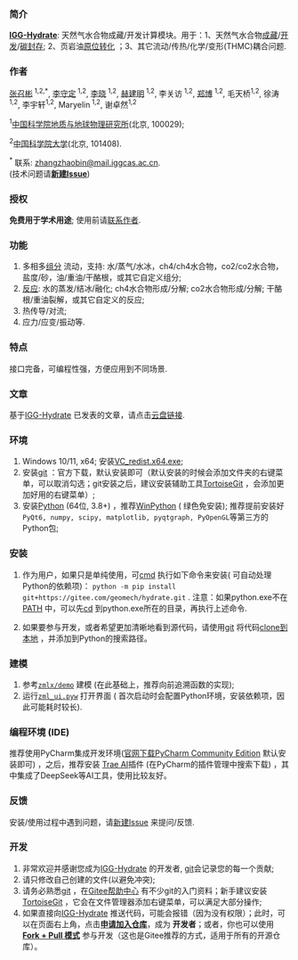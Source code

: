 ### 简介

[**IGG-Hydrate**](https://gitee.com/geomech/hydrate):
天然气水合物成藏/开发计算模块。用于：1、天然气水合物[成藏](https://doi.org/10.3390/w16192822)/[开发](https://doi.org/10.1016/j.apenergy.2024.122963)/[碳封存](https://doi.org/10.1021/acs.energyfuels.4c04288);
2、页岩油[原位转化](https://doi.org/10.1016/j.petsci.2024.05.025)
；3、其它流动/传热/化学/变形(THMC)耦合问题.

### 作者

[张召彬](https://igg.cas.cn/sourcedb_igg_cas/cn/zjrck/201703/t20170306_4755492.html)<sup>
1,2,*</sup>, [李守定](https://igg.cas.cn/sourcedb_igg_cas/cn/zjrck/201412/t20141218_4278784.html)<sup>
1,2</sup>, [李晓](https://igg.cas.cn/sourcedb_igg_cas/cn/zjrck/200907/t20090713_2065538.html)<sup>
1,2</sup>, [赫建明](https://igg.cas.cn/sourcedb_igg_cas/cn/zjrck/201203/t20120302_3448658.html)<sup>
1,2</sup>,
李关访<sup>
1,2</sup>, [郑博](https://igg.cas.cn/sourcedb_igg_cas/cn/zjrck/202303/t20230322_6706946.html)<sup>
1,2</sup>,
毛天桥<sup>1,2</sup>, 徐涛<sup>1,2</sup>, 李宇轩<sup>1,2</sup>, Maryelin<sup>
1,2</sup>, 谢卓然<sup>1,2</sup>

<sup>1</sup>[中国科学院地质与地球物理研究所](https://igg.cas.cn/)(北京, 100029);

<sup>2</sup>[中国科学院大学](https://www.ucas.ac.cn/)(北京, 101408).

<sup>*</sup>
联系: [zhangzhaobin@mail.iggcas.ac.cn](zhangzhaobin@mail.iggcas.ac.cn).   
(技术问题请[**新建Issue**](https://gitee.com/geomech/hydrate/issues/new))

### 授权

**免费用于学术用途**;
使用前请[联系作者](https://igg.cas.cn/sourcedb_igg_cas/cn/zjrck/201703/t20170306_4755492.html).

### 功能

1. 多相多[组分](https://gitee.com/geomech/hydrate/tree/master/zmlx/fluid)
   流动，支持:
   水/蒸气/水冰，ch4/ch4水合物，co2/co2水合物，盐度/砂，油/重油/干酪根，或其它自定义组分;
2. [反应](https://gitee.com/geomech/hydrate/tree/master/zmlx/react): 水的蒸发/结冰/融化;
   ch4水合物形成/分解;
   co2水合物形成/分解; 干酪根/重油裂解，或其它自定义的反应;
3. 热传导/对流;
4. 应力/应变/振动等.

### 特点

接口完备，可编程性强，方便应用到不同场景.

### 文章

基于[IGG-Hydrate](https://gitee.com/geomech/hydrate)
已发表的文章，请点击[云盘链接](https://pan.cstcloud.cn/s/5cKaQrdFSHM).

### 环境

1. Windows 10/11, x64;
   安装[VC_redist.x64.exe](https://gitee.com/geomech/hydrate/attach_files);
2. 安装[git](https://git-scm.com/)
   ：官方下载，默认安装即可（默认安装的时候会添加文件夹的右键菜单，可以取消勾选；git安装之后，建议安装辅助工具[TortoiseGit](https://tortoisegit.org/)
   ，会添加更加好用的右键菜单）;
3. 安装[Python](https://www.python.org/) (64位, 3.8+)
   ，推荐[WinPython](https://gitee.com/geomech/hydrate/attach_files) (
   绿色免安装); 推荐提前安装好
   `PyQt6, numpy, scipy, matplotlib, pyqtgraph, PyOpenGL`等第三方的Python包;

### 安装

1. 作为用户，如果只是单纯使用，可[cmd](https://blog.csdn.net/qq_43546721/article/details/131536857)
执行如下命令来安装(
可自动处理Python的依赖项)：
`python -m pip install git+https://gitee.com/geomech/hydrate.git`
.
注意：如果python.exe不在[PATH](https://blog.csdn.net/flame_007/article/details/106401215)
中，可以先[cd](https://blog.csdn.net/zdy219727/article/details/98605287)
到python.exe所在的目录，再执行上述命令.

2. 如果要参与开发，或者希望更加清晰地看到源代码，请使用[git](https://git-scm.com/)
   将代码[clone到本地](https://gitee.com/help/articles/4111#article-header0)
   ，并添加到Python的搜索路径。

### 建模

1. 参考[`zmlx/demo`](https://gitee.com/geomech/hydrate/tree/master/zmlx/demo)
   建模 (在此基础上，推荐向前追溯函数的实现);
2. 运行[`zml_ui.pyw`](https://gitee.com/geomech/hydrate/blob/master/zml_ui.pyw)
   打开界面 (
   首次启动时会配置Python环境，安装依赖项，因此可能耗时较长).

### 编程环境 (IDE)

推荐使用PyCharm集成开发环境([官网下载PyCharm Community Edition](https://www.jetbrains.com/pycharm/download)
默认安装即可)
，之后，推荐安装 [Trae AI](https://www.trae.com.cn/)插件 (在PyCharm的插件管理中搜索下载)
，其中集成了DeepSeek等AI工具，使用比较友好。

### 反馈

安装/使用过程中遇到问题，请[新建Issue](https://gitee.com/geomech/hydrate/issues/new)
来提问/反馈.

### 开发

1. 非常欢迎并感谢您成为[IGG-Hydrate](https://gitee.com/geomech/hydrate)
   的开发者, [git](https://git-scm.com/)会记录您的每一个贡献;
2. 请只修改自己创建的文件(以避免冲突);
3. 请务必熟悉[git](https://git-scm.com/)
   ，在[Gitee帮助中心](https://gitee.com/help#article-header0)
   有不少git的入门资料；新手建议安装[TortoiseGit](https://tortoisegit.org/)
   ，它会在文件管理器添加右键菜单，可以满足大部分操作;
4. 如果直接向[IGG-Hydrate](https://gitee.com/geomech/hydrate)
   推送代码，可能会报错（因为没有权限）；此时，可以在页面右上角，点击[**申请加入仓库**](https://gitee.com/geomech/hydrate)，成为
   **开发者**；或者，你也可以使用[**Fork + Pull 模式**](https://help.gitee.com/base/pullrequest/Fork+Pull)
   参与开发（这也是Gitee推荐的方式，适用于所有的开源仓库）。
